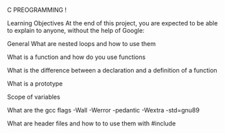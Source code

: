 C PREOGRAMMING !

Learning Objectives
At the end of this project, you are expected to be able to explain to anyone, without the help of Google:

General
What are nested loops and how to use them

What is a function and how do you use functions

What is the difference between a declaration and a definition of a function

What is a prototype

Scope of variables

What are the gcc flags -Wall -Werror -pedantic -Wextra -std=gnu89

What are header files and how to to use them with #include
